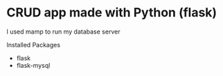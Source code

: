 # CRUD app made with Python (flask) 
<p> I used mamp to run my database server </p>
Installed Packages
<ul>
  <li>flask</li>
  <li>flask-mysql</li>
</ul>
